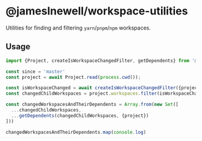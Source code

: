 # @jameslnewell/workspace-utilities

Utilities for finding and filtering `yarn`/`pnpm`/`npm` workspaces.

## Usage

```ts
import {Project, createIsWorkspaceChangedFilter, getDependents} from '@jameslnewell/workspace-utilities'

const since = 'master'
const project = await Project.read(process.cwd());

const isWorkspaceChanged = await createIsWorkspaceChangedFilter({project, since});
const changedChildWorkspaces = project.workspaces.filter(isWorkspaceChanged)

const changedWorkspacesAndTheirDependents = Array.from(new Set([
  ...changedChildWorkspaces,
  ...getDependents(changedChildWorkspaces, {project})
]))

changedWorkspacesAndTheirDependents.map(console.log)
```
